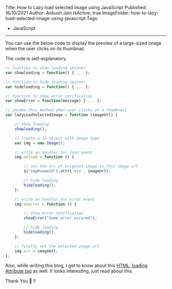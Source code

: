 Title: How to Lazy load selected image using JavaScript
Published: 16/10/2021
Author: Ankush Jain
IsActive: true
ImageFolder: how-to-lazy-load-selected-image-using-javascript
Tags:
  - JavaScript
---
You can use the below code to display the preview of a large-sized image when the user clicks on its thumbnail. 

The code is self-explanatory.

```js
// function to show loading spinner
var showloading = function() { ... };

// function to hide loading spinner
var hideloading = function() { ... };

// function to show error notification
var showError = function(message) { ... };

// invoke this method when user clicks on a thumbnail
var lazyLoadSelectedImage = function (imageUrl) {

    // show loading
    showloading();

    // create a JS object with Image type
    var img = new Image();

    // write an handler for load event
    img.onload = function () {

        // set the src of original image to this image url
        $("img#someId").attr('src', imageUrl);

        // hide loading
        hideloading();    
    };

    // write an handler for error event
    img.onerror = function () {

        // show error notification
        showError("Some error occured");

        // hide loading
        hideloading();
    };

    // finally set the selected image url
    img.src = imageUrl;
};
```

Also, while writing this blog, I got to know about this [HTML <img> loading Attribute tag](https://www.w3schools.com/tags/att_img_loading.asp) as well. It looks interesting, just read about this.

Thank You 🙂 !!

                
